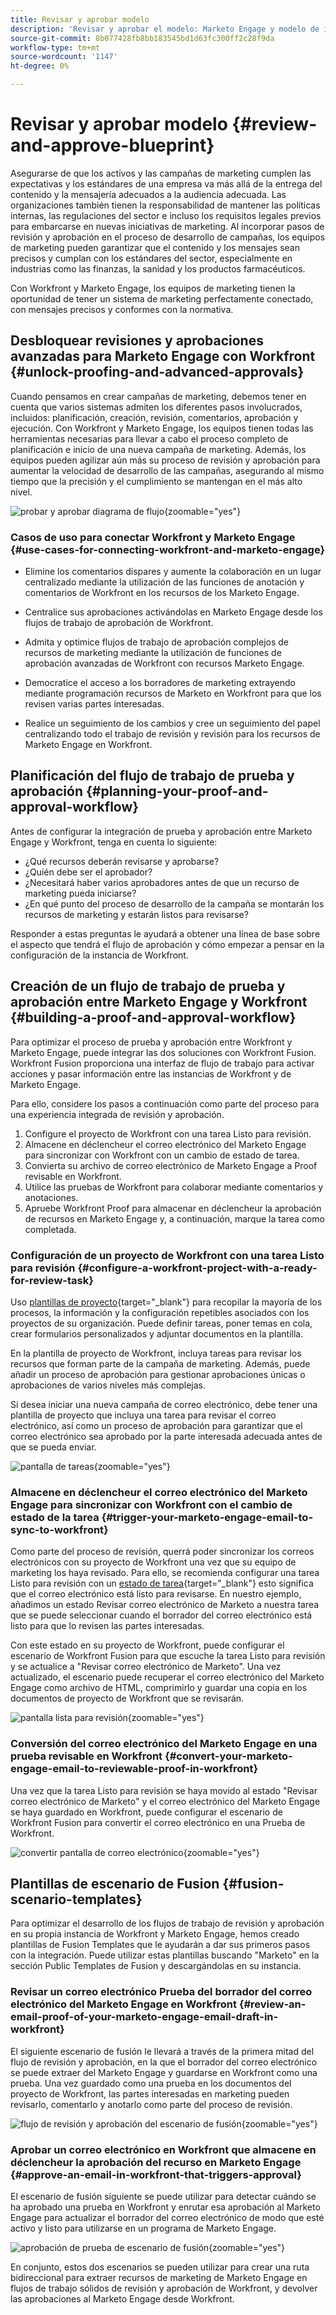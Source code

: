 ```yaml
---
title: Revisar y aprobar modelo
description: 'Revisar y aprobar el modelo: Marketo Engage y modelo de integración de Workfront'
source-git-commit: 8b077428fb8bb183545bd1d63fc300ff2c28f9da
workflow-type: tm+mt
source-wordcount: '1147'
ht-degree: 0%

---
```


# Revisar y aprobar modelo {#review-and-approve-blueprint}

Asegurarse de que los activos y las campañas de marketing cumplen las expectativas y los estándares de una empresa va más allá de la entrega del contenido y la mensajería adecuados a la audiencia adecuada. Las organizaciones también tienen la responsabilidad de mantener las políticas internas, las regulaciones del sector e incluso los requisitos legales previos para embarcarse en nuevas iniciativas de marketing. Al incorporar pasos de revisión y aprobación en el proceso de desarrollo de campañas, los equipos de marketing pueden garantizar que el contenido y los mensajes sean precisos y cumplan con los estándares del sector, especialmente en industrias como las finanzas, la sanidad y los productos farmacéuticos.

Con Workfront y Marketo Engage, los equipos de marketing tienen la oportunidad de tener un sistema de marketing perfectamente conectado, con mensajes precisos y conformes con la normativa.

## Desbloquear revisiones y aprobaciones avanzadas para Marketo Engage con Workfront {#unlock-proofing-and-advanced-approvals}

Cuando pensamos en crear campañas de marketing, debemos tener en cuenta que varios sistemas admiten los diferentes pasos involucrados, incluidos: planificación, creación, revisión, comentarios, aprobación y ejecución. Con Workfront y Marketo Engage, los equipos tienen todas las herramientas necesarias para llevar a cabo el proceso completo de planificación e inicio de una nueva campaña de marketing. Además, los equipos pueden agilizar aún más su proceso de revisión y aprobación para aumentar la velocidad de desarrollo de las campañas, asegurando al mismo tiempo que la precisión y el cumplimiento se mantengan en el más alto nivel.

![probar y aprobar diagrama de flujo](assets/review-and-approve-blueprint-1.png){zoomable=&quot;yes&quot;}

### Casos de uso para conectar Workfront y Marketo Engage {#use-cases-for-connecting-workfront-and-marketo-engage}

* Elimine los comentarios dispares y aumente la colaboración en un lugar centralizado mediante la utilización de las funciones de anotación y comentarios de Workfront en los recursos de los Marketo Engage.

* Centralice sus aprobaciones activándolas en Marketo Engage desde los flujos de trabajo de aprobación de Workfront.

* Admita y optimice flujos de trabajo de aprobación complejos de recursos de marketing mediante la utilización de funciones de aprobación avanzadas de Workfront con recursos Marketo Engage.

* Democratice el acceso a los borradores de marketing extrayendo mediante programación recursos de Marketo en Workfront para que los revisen varias partes interesadas.

* Realice un seguimiento de los cambios y cree un seguimiento del papel centralizando todo el trabajo de revisión y revisión para los recursos de Marketo Engage en Workfront.

## Planificación del flujo de trabajo de prueba y aprobación {#planning-your-proof-and-approval-workflow}

Antes de configurar la integración de prueba y aprobación entre Marketo Engage y Workfront, tenga en cuenta lo siguiente:

* ¿Qué recursos deberán revisarse y aprobarse?
* ¿Quién debe ser el aprobador?
* ¿Necesitará haber varios aprobadores antes de que un recurso de marketing pueda iniciarse?
* ¿En qué punto del proceso de desarrollo de la campaña se montarán los recursos de marketing y estarán listos para revisarse?

Responder a estas preguntas le ayudará a obtener una línea de base sobre el aspecto que tendrá el flujo de aprobación y cómo empezar a pensar en la configuración de la instancia de Workfront.

## Creación de un flujo de trabajo de prueba y aprobación entre Marketo Engage y Workfront {#building-a-proof-and-approval-workflow}

Para optimizar el proceso de prueba y aprobación entre Workfront y Marketo Engage, puede integrar las dos soluciones con Workfront Fusion. Workfront Fusion proporciona una interfaz de flujo de trabajo para activar acciones y pasar información entre las instancias de Workfront y de Marketo Engage.

Para ello, considere los pasos a continuación como parte del proceso para una experiencia integrada de revisión y aprobación.

1. Configure el proyecto de Workfront con una tarea Listo para revisión.
1. Almacene en déclencheur el correo electrónico del Marketo Engage para sincronizar con Workfront con un cambio de estado de tarea.
1. Convierta su archivo de correo electrónico de Marketo Engage a Proof revisable en Workfront.
1. Utilice las pruebas de Workfront para colaborar mediante comentarios y anotaciones.
1. Apruebe Workfront Proof para almacenar en déclencheur la aprobación de recursos en Marketo Engage y, a continuación, marque la tarea como completada.

### Configuración de un proyecto de Workfront con una tarea Listo para revisión {#configure-a-workfront-project-with-a-ready-for-review-task}

Uso [plantillas de proyecto](https://experienceleague.adobe.com/docs/workfront/using/manage-work/projects/create-and-manage-project-templates/project-template-overview.html){target="_blank"} para recopilar la mayoría de los procesos, la información y la configuración repetibles asociados con los proyectos de su organización. Puede definir tareas, poner temas en cola, crear formularios personalizados y adjuntar documentos en la plantilla.

En la plantilla de proyecto de Workfront, incluya tareas para revisar los recursos que forman parte de la campaña de marketing. Además, puede añadir un proceso de aprobación para gestionar aprobaciones únicas o aprobaciones de varios niveles más complejas.

Si desea iniciar una nueva campaña de correo electrónico, debe tener una plantilla de proyecto que incluya una tarea para revisar el correo electrónico, así como un proceso de aprobación para garantizar que el correo electrónico sea aprobado por la parte interesada adecuada antes de que se pueda enviar.

![pantalla de tareas](assets/review-and-approve-blueprint-2.png){zoomable=&quot;yes&quot;}

### Almacene en déclencheur el correo electrónico del Marketo Engage para sincronizar con Workfront con el cambio de estado de la tarea {#trigger-your-marketo-engage-email-to-sync-to-workfront}

Como parte del proceso de revisión, querrá poder sincronizar los correos electrónicos con su proyecto de Workfront una vez que su equipo de marketing los haya revisado. Para ello, se recomienda configurar una tarea Listo para revisión con un [estado de tarea](https://experienceleague.adobe.com/docs/workfront/using/manage-work/projects/update-work-on-a-project/update-task-status.html){target="_blank"} esto significa que el correo electrónico está listo para revisarse. En nuestro ejemplo, añadimos un estado Revisar correo electrónico de Marketo a nuestra tarea que se puede seleccionar cuando el borrador del correo electrónico está listo para que lo revisen las partes interesadas.

Con este estado en su proyecto de Workfront, puede configurar el escenario de Workfront Fusion para que escuche la tarea Listo para revisión y se actualice a &quot;Revisar correo electrónico de Marketo&quot;. Una vez actualizado, el escenario puede recuperar el correo electrónico del Marketo Engage como archivo de HTML, comprimirlo y guardar una copia en los documentos de proyecto de Workfront que se revisarán.

![pantalla lista para revisión](assets/review-and-approve-blueprint-3.png){zoomable=&quot;yes&quot;}

### Conversión del correo electrónico del Marketo Engage en una prueba revisable en Workfront {#convert-your-marketo-engage-email-to-reviewable-proof-in-workfront}

Una vez que la tarea Listo para revisión se haya movido al estado &quot;Revisar correo electrónico de Marketo&quot; y el correo electrónico del Marketo Engage se haya guardado en Workfront, puede configurar el escenario de Workfront Fusion para convertir el correo electrónico en una Prueba de Workfront.

![convertir pantalla de correo electrónico](assets/review-and-approve-blueprint-4.png){zoomable=&quot;yes&quot;}

## Plantillas de escenario de Fusion {#fusion-scenario-templates}

Para optimizar el desarrollo de los flujos de trabajo de revisión y aprobación en su propia instancia de Workfront y Marketo Engage, hemos creado plantillas de Fusion Templates que le ayudarán a dar sus primeros pasos con la integración. Puede utilizar estas plantillas buscando &quot;Marketo&quot; en la sección Public Templates de Fusion y descargándolas en su instancia.

### Revisar un correo electrónico Prueba del borrador del correo electrónico del Marketo Engage en Workfront {#review-an-email-proof-of-your-marketo-engage-email-draft-in-workfront}

El siguiente escenario de fusión le llevará a través de la primera mitad del flujo de revisión y aprobación, en la que el borrador del correo electrónico se puede extraer del Marketo Engage y guardarse en Workfront como una prueba. Una vez guardado como una prueba en los documentos del proyecto de Workfront, las partes interesadas en marketing pueden revisarlo, comentarlo y anotarlo como parte del proceso de revisión.

![flujo de revisión y aprobación del escenario de fusión](assets/review-and-approve-blueprint-5.png){zoomable=&quot;yes&quot;}

### Aprobar un correo electrónico en Workfront que almacene en déclencheur la aprobación del recurso en Marketo Engage {#approve-an-email-in-workfront-that-triggers-approval}

El escenario de fusión siguiente se puede utilizar para detectar cuándo se ha aprobado una prueba en Workfront y enrutar esa aprobación al Marketo Engage para actualizar el borrador del correo electrónico de modo que esté activo y listo para utilizarse en un programa de Marketo Engage.

![aprobación de prueba de escenario de fusión](assets/review-and-approve-blueprint-6.png){zoomable=&quot;yes&quot;}

En conjunto, estos dos escenarios se pueden utilizar para crear una ruta bidireccional para extraer recursos de marketing de Marketo Engage en flujos de trabajo sólidos de revisión y aprobación de Workfront, y devolver las aprobaciones al Marketo Engage desde Workfront.
